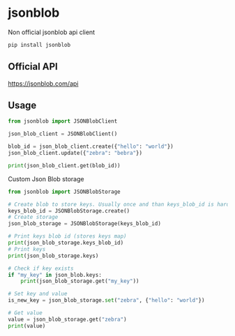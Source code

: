 # jsonblob

Non official jsonblob api client

```bash
pip install jsonblob
```

## Official API

<https://jsonblob.com/api>

## Usage

```python
from jsonblob import JSONBlobClient

json_blob_client = JSONBlobClient()

blob_id = json_blob_client.create({"hello": "world"})
json_blob_client.update({"zebra": "bebra"})

print(json_blob_client.get(blob_id))
```

Custom Json Blob storage

```python
from jsonblob import JSONBlobStorage

# Create blob to store keys. Usually once and than keys_blob_id is hardcoded
keys_blob_id = JSONBlobStorage.create()
# Create storage
json_blob_storage = JSONBlobStorage(keys_blob_id)

# Print keys blob id (stores keys map)
print(json_blob_storage.keys_blob_id)
# Print keys
print(json_blob_storage.keys)

# Check if key exists
if "my_key" in json_blob.keys:
    print(json_blob_storage.get("my_key"))

# Set key and value
is_new_key = json_blob_storage.set("zebra", {"hello": "world"})

# Get value
value = json_blob_storage.get("zebra")
print(value)
```
